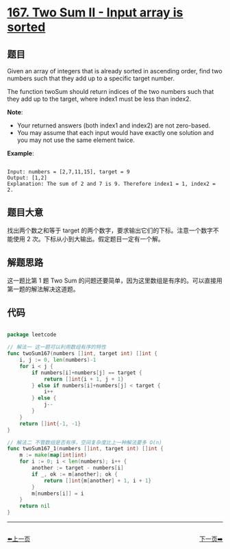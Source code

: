 # [167. Two Sum II - Input array is sorted](https://leetcode.com/problems/two-sum-ii-input-array-is-sorted/)

## 题目

Given an array of integers that is already sorted in ascending order, find two numbers such that they add up to a specific target number.

The function twoSum should return indices of the two numbers such that they add up to the target, where index1 must be less than index2.

**Note**:

- Your returned answers (both index1 and index2) are not zero-based.
- You may assume that each input would have exactly one solution and you may not use the same element twice.

**Example**:

```

Input: numbers = [2,7,11,15], target = 9
Output: [1,2]
Explanation: The sum of 2 and 7 is 9. Therefore index1 = 1, index2 = 2.

```

## 题目大意

找出两个数之和等于 target 的两个数字，要求输出它们的下标。注意一个数字不能使用 2 次。下标从小到大输出。假定题目一定有一个解。

## 解题思路

这一题比第 1 题 Two Sum 的问题还要简单，因为这里数组是有序的。可以直接用第一题的解法解决这道题。



## 代码

```go

package leetcode

// 解法一 这一题可以利用数组有序的特性
func twoSum167(numbers []int, target int) []int {
	i, j := 0, len(numbers)-1
	for i < j {
		if numbers[i]+numbers[j] == target {
			return []int{i + 1, j + 1}
		} else if numbers[i]+numbers[j] < target {
			i++
		} else {
			j--
		}
	}
	return []int{-1, -1}
}

// 解法二 不管数组是否有序，空间复杂度比上一种解法要多 O(n)
func twoSum167_1(numbers []int, target int) []int {
	m := make(map[int]int)
	for i := 0; i < len(numbers); i++ {
		another := target - numbers[i]
		if _, ok := m[another]; ok {
			return []int{m[another] + 1, i + 1}
		}
		m[numbers[i]] = i
	}
	return nil
}

```
----------------------------------------------
<div style="display: flex;justify-content: space-between;align-items: center;">
<p><a href="https://books.halfrost.com/leetcode/ChapterFour/0164.Maximum-Gap/">⬅️上一页</a></p>
<p><a href="https://books.halfrost.com/leetcode/ChapterFour/0168.Excel-Sheet-Column-Title/">下一页➡️</a></p>
</div>
